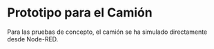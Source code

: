 # Prototipo para el Camión
Para las pruebas de concepto, el camión se ha simulado directamente desde Node-RED.
